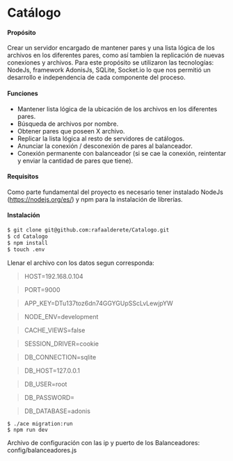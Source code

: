 # Catálogo

#### Propósito

Crear un servidor encargado de mantener pares y una lista lógica de los archivos en los diferentes pares, como así tambien la replicación de nuevas conexiones y archivos. Para este propósito se utilizaron las tecnologías: NodeJs, framework AdonisJs, SQLite, Socket.io lo que nos permitió un desarrollo e independencia de cada componente del proceso.

#### Funciones

* Mantener lista lógica de la ubicación de los archivos en los diferentes pares.
* Búsqueda de archivos por nombre.
* Obtener pares que poseen X archivo.
* Replicar la lista lógica al resto de servidores de catálogos.
* Anunciar la conexión / desconexión de pares al balanceador.
* Conexión permanente con balanceador (si se cae la conexión, reintentar y enviar la cantidad de pares que tiene).

#### Requisitos

Como parte fundamental del proyecto es necesario tener instalado NodeJs (https://nodejs.org/es/) y npm para la instalación de librerías.

#### Instalación

```sh
$ git clone git@github.com:rafaalderete/Catalogo.git
$ cd Catalogo
$ npm install
$ touch .env
```

Llenar el archivo con los datos segun corresponda:

>   HOST=192.168.0.104

>   PORT=9000

>   APP_KEY=DTu137toz6dn74GGYGUpSScLvLewjpYW

>   NODE_ENV=development

>   CACHE_VIEWS=false

>   SESSION_DRIVER=cookie

>   DB_CONNECTION=sqlite

>   DB_HOST=127.0.0.1

>   DB_USER=root

>   DB_PASSWORD=

>   DB_DATABASE=adonis



```
$ ./ace migration:run
$ npm run dev
```
Archivo de configuración con las ip y puerto de los Balanceadores: config/balanceadores.js
